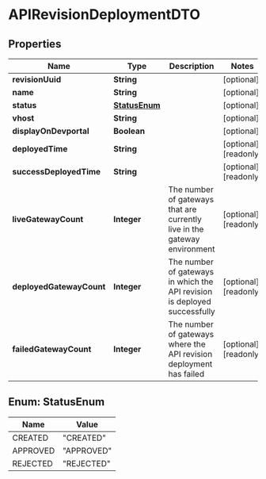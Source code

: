 

# APIRevisionDeploymentDTO

## Properties

Name | Type | Description | Notes
------------ | ------------- | ------------- | -------------
**revisionUuid** | **String** |  |  [optional]
**name** | **String** |  |  [optional]
**status** | [**StatusEnum**](#StatusEnum) |  |  [optional]
**vhost** | **String** |  |  [optional]
**displayOnDevportal** | **Boolean** |  |  [optional]
**deployedTime** | **String** |  |  [optional] [readonly]
**successDeployedTime** | **String** |  |  [optional] [readonly]
**liveGatewayCount** | **Integer** | The number of gateways that are currently live in the gateway environment  |  [optional] [readonly]
**deployedGatewayCount** | **Integer** | The number of gateways in which the API revision is deployed successfully  |  [optional] [readonly]
**failedGatewayCount** | **Integer** | The number of gateways where the API revision deployment has failed  |  [optional] [readonly]



## Enum: StatusEnum

Name | Value
---- | -----
CREATED | &quot;CREATED&quot;
APPROVED | &quot;APPROVED&quot;
REJECTED | &quot;REJECTED&quot;




